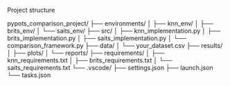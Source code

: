Project structure

pypots_comparison_project/
├── environments/
│   ├── knn_env/
│   ├── brits_env/
│   └── saits_env/
├── src/
│   ├── knn_implementation.py
│   ├── brits_implementation.py
│   ├── saits_implementation.py
│   └── comparison_framework.py
├── data/
│   └── your_dataset.csv
├── results/
│   ├── plots/
│   └── reports/
├── requirements/
│   ├── knn_requirements.txt
│   ├── brits_requirements.txt
│   └── saits_requirements.txt
└── .vscode/
    ├── settings.json
    ├── launch.json
    └── tasks.json
